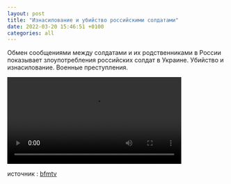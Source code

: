 ```yaml
---
layout: post
title: "Изнасилование и убийство российскими солдатами"
date: 2022-03-20 15:46:51 +0100
categories: all
---
```

Обмен сообщениями между солдатами и их родственниками в России показывает злоупотребления российских солдат в Украине. Убийство и изнасилование. Военные преступления.

<video controls width="400">
    <source src="{{ site.baseurl }}/assets/videos/13.webm" type="video/webm">
    <source src="{{ site.baseurl }}/assets/videos/13.mp4" type="video/mp4">
    Извините, ваш браузер не поддерживает встроенные видео.
</video>


источник : <a href="https://www.bfmtv.com/international/asie/russie/guerre-en-ukraine-des-echanges-accablants-entre-des-soldats-russes-et-leurs-proches_VN-202203190221.html">bfmtv</a>
